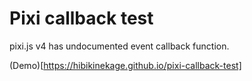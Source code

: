 # Pixi callback test

pixi.js v4 has undocumented event callback function.

(Demo)[https://hibikinekage.github.io/pixi-callback-test]
